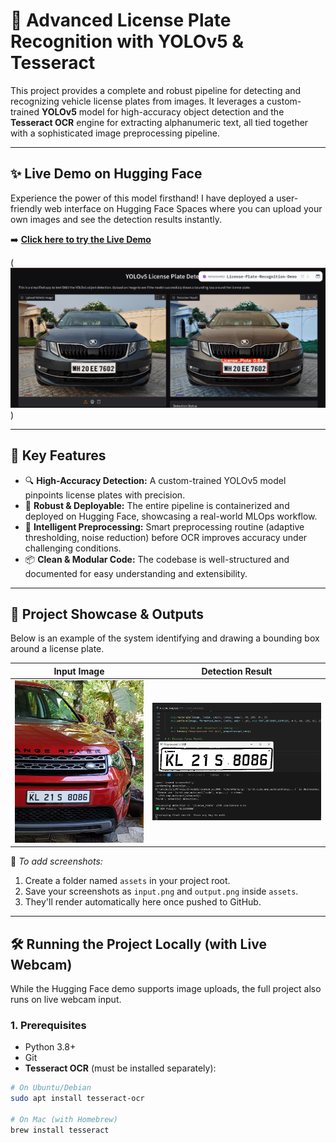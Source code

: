 # 📸 Advanced License Plate Recognition with YOLOv5 & Tesseract

This project provides a complete and robust pipeline for detecting and recognizing vehicle license plates from images. It leverages a custom-trained **YOLOv5** model for high-accuracy object detection and the **Tesseract OCR** engine for extracting alphanumeric text, all tied together with a sophisticated image preprocessing pipeline.

---

## ✨ Live Demo on Hugging Face

Experience the power of this model firsthand! I have deployed a user-friendly web interface on Hugging Face Spaces where you can upload your own images and see the detection results instantly.

➡️ **[Click here to try the Live Demo](https://ranasweta-license-plate-recognition-demo.hf.space/?logs=container&__theme=system&deep_link=5XQgD5aHYlg)**  


(![alt text](https://github.com/ranasweta/Huggingface-demo/blob/main/Demo_online.png))


---

## 🌟 Key Features

- 🔍 **High-Accuracy Detection:** A custom-trained YOLOv5 model pinpoints license plates with precision.
- 🚀 **Robust & Deployable:** The entire pipeline is containerized and deployed on Hugging Face, showcasing a real-world MLOps workflow.
- 🧠 **Intelligent Preprocessing:** Smart preprocessing routine (adaptive thresholding, noise reduction) before OCR improves accuracy under challenging conditions.
- 📦 **Clean & Modular Code:** The codebase is well-structured and documented for easy understanding and extensibility.

---

## 🎯 Project Showcase & Outputs

Below is an example of the system identifying and drawing a bounding box around a license plate.

| Input Image | Detection Result |
|-------------|------------------|
| ![Input Image](https://github.com/ranasweta/Huggingface-demo/blob/main/image.png) | ![Output Image](https://github.com/ranasweta/Huggingface-demo/blob/main/output.png) |

📝 *To add screenshots:*
1. Create a folder named `assets` in your project root.
2. Save your screenshots as `input.png` and `output.png` inside `assets`.
3. They'll render automatically here once pushed to GitHub.

---

## 🛠️ Running the Project Locally (with Live Webcam)

While the Hugging Face demo supports image uploads, the full project also runs on live webcam input.

### 1. Prerequisites

- Python 3.8+
- Git
- **Tesseract OCR** (must be installed separately):

```bash
# On Ubuntu/Debian
sudo apt install tesseract-ocr

# On Mac (with Homebrew)
brew install tesseract
